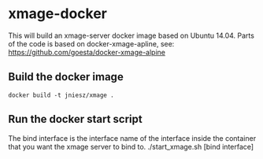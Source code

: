 # xmage-docker

This will build an xmage-server docker image based on Ubuntu 14.04.
Parts of the code is based on docker-xmage-apline, see: https://github.com/goesta/docker-xmage-alpine

## Build the docker image
    docker build -t jniesz/xmage .

## Run the docker start script
The bind interface is the interface name of the interface inside the container that you want the xmage server to bind to.
    ./start_xmage.sh [bind interface]
